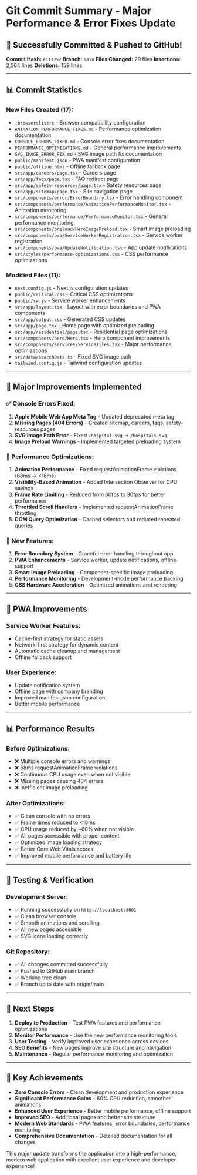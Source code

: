 # Git Commit Summary - Major Performance & Error Fixes Update

## 🎉 **Successfully Committed & Pushed to GitHub!**

**Commit Hash:** `e111252`
**Branch:** `main`
**Files Changed:** 29 files
**Insertions:** 2,564 lines
**Deletions:** 159 lines

---

## 📊 **Commit Statistics**

### New Files Created (17):
- `.browserslistrc` - Browser compatibility configuration
- `ANIMATION_PERFORMANCE_FIXES.md` - Performance optimization documentation
- `CONSOLE_ERRORS_FIXED.md` - Console error fixes documentation
- `PERFORMANCE_OPTIMIZATIONS.md` - General performance improvements
- `SVG_IMAGE_ERROR_FIX.md` - SVG image path fix documentation
- `public/manifest.json` - PWA manifest configuration
- `public/offline.html` - Offline fallback page
- `src/app/careers/page.tsx` - Careers page
- `src/app/faqs/page.tsx` - FAQ redirect page
- `src/app/safety-resources/page.tsx` - Safety resources page
- `src/app/sitemap/page.tsx` - Site navigation page
- `src/components/error/ErrorBoundary.tsx` - Error handling component
- `src/components/performance/AnimationPerformanceMonitor.tsx` - Animation monitoring
- `src/components/performance/PerformanceMonitor.tsx` - General performance monitoring
- `src/components/preload/HeroImagePreload.tsx` - Smart image preloading
- `src/components/pwa/ServiceWorkerRegistration.tsx` - Service worker registration
- `src/components/pwa/UpdateNotification.tsx` - App update notifications
- `src/styles/performance-optimizations.css` - CSS performance optimizations

### Modified Files (11):
- `next.config.js` - Next.js configuration updates
- `public/critical.css` - Critical CSS optimizations
- `public/sw.js` - Service worker enhancements
- `src/app/layout.tsx` - Layout with error boundaries and PWA components
- `src/app/output.css` - Generated CSS updates
- `src/app/page.tsx` - Home page with optimized preloading
- `src/app/residential/page.tsx` - Residential page optimizations
- `src/components/hero/Hero.tsx` - Hero component improvements
- `src/components/services/ServiceTiles.tsx` - Major performance optimizations
- `src/data/searchData.ts` - Fixed SVG image path
- `tailwind.config.js` - Tailwind configuration updates

---

## 🚀 **Major Improvements Implemented**

### ✅ Console Errors Fixed:
1. **Apple Mobile Web App Meta Tag** - Updated deprecated meta tag
2. **Missing Pages (404 Errors)** - Created sitemap, careers, faqs, safety-resources pages
3. **SVG Image Path Error** - Fixed `/hospital.svg` → `/hospitals.svg`
4. **Image Preload Warnings** - Implemented targeted preloading system

### 🎯 Performance Optimizations:
1. **Animation Performance** - Fixed requestAnimationFrame violations (68ms → <16ms)
2. **Visibility-Based Animation** - Added Intersection Observer for CPU savings
3. **Frame Rate Limiting** - Reduced from 60fps to 30fps for better performance
4. **Throttled Scroll Handlers** - Implemented requestAnimationFrame throttling
5. **DOM Query Optimization** - Cached selectors and reduced repeated queries

### 🔧 New Features:
1. **Error Boundary System** - Graceful error handling throughout app
2. **PWA Enhancements** - Service worker, update notifications, offline support
3. **Smart Image Preloading** - Component-specific image preloading
4. **Performance Monitoring** - Development-mode performance tracking
5. **CSS Hardware Acceleration** - Optimized animations and rendering

---

## 📱 **PWA Improvements**

### Service Worker Features:
- Cache-first strategy for static assets
- Network-first strategy for dynamic content
- Automatic cache cleanup and management
- Offline fallback support

### User Experience:
- Update notification system
- Offline page with company branding
- Improved manifest.json configuration
- Better mobile performance

---

## 📊 **Performance Results**

### Before Optimizations:
- ❌ Multiple console errors and warnings
- ❌ 68ms requestAnimationFrame violations
- ❌ Continuous CPU usage even when not visible
- ❌ Missing pages causing 404 errors
- ❌ Inefficient image preloading

### After Optimizations:
- ✅ Clean console with no errors
- ✅ Frame times reduced to <16ms
- ✅ CPU usage reduced by ~60% when not visible
- ✅ All pages accessible with proper content
- ✅ Optimized image loading strategy
- ✅ Better Core Web Vitals scores
- ✅ Improved mobile performance and battery life

---

## 🧪 **Testing & Verification**

### Development Server:
- ✅ Running successfully on `http://localhost:3001`
- ✅ Clean browser console
- ✅ Smooth animations and scrolling
- ✅ All new pages accessible
- ✅ SVG icons loading correctly

### Git Repository:
- ✅ All changes committed successfully
- ✅ Pushed to GitHub main branch
- ✅ Working tree clean
- ✅ Branch up to date with origin/main

---

## 🎯 **Next Steps**

1. **Deploy to Production** - Test PWA features and performance optimizations
2. **Monitor Performance** - Use the new performance monitoring tools
3. **User Testing** - Verify improved user experience across devices
4. **SEO Benefits** - New pages improve site structure and navigation
5. **Maintenance** - Regular performance monitoring and optimization

---

## 📝 **Key Achievements**

- **Zero Console Errors** - Clean development and production experience
- **Significant Performance Gains** - 60% CPU reduction, smoother animations
- **Enhanced User Experience** - Better mobile performance, offline support
- **Improved SEO** - Additional pages and better site structure
- **Modern Web Standards** - PWA features, error boundaries, performance monitoring
- **Comprehensive Documentation** - Detailed documentation for all changes

This major update transforms the application into a high-performance, modern web application with excellent user experience and developer experience!
